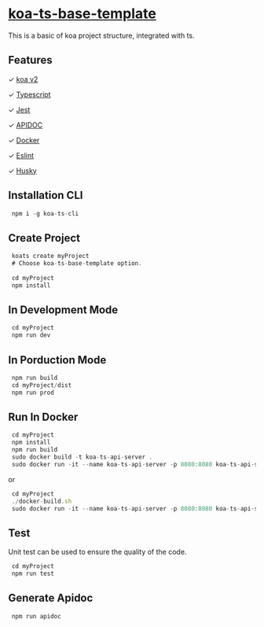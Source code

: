 # [koa-ts-base-template](https://github.com/SimpleCodeCX/koa-ts-base-template)
This is a basic of koa project structure, integrated with ts. 

## Features

✓ [koa v2](https://github.com/koajs/koa)

✓ [Typescript](https://github.com/koajs/koa)

✓ [Jest](https://github.com/facebook/jest)

✓ [APIDOC](https://apidocjs.com/)

✓ [Docker](https://www.docker.com/)

✓ [Eslint](https://github.com/eslint/eslint)

✓ [Husky](https://github.com/typicode/husky)

## Installation CLI

```javascript
 npm i -g koa-ts-cli
```

## Create Project

```javascript
 koats create myProject
 # Choose koa-ts-base-template option.
 
 cd myProject
 npm install
```

## In Development Mode

```javascript
 cd myProject
 npm run dev
```

## In Porduction Mode

```javascript
 npm run build
 cd myProject/dist
 npm run prod
```

## Run In Docker

```javascript
 cd myProject
 npm install
 npm run build
 sudo docker build -t koa-ts-api-server .
 sudo docker run -it --name koa-ts-api-server -p 8080:8080 koa-ts-api-server
```

or 

```javascript
 cd myProject
 ./docker-build.sh
 sudo docker run -it --name koa-ts-api-server -p 8080:8080 koa-ts-api-server
```

## Test

Unit test can be used to ensure the quality of the code.

```javascript
 cd myProject
 npm run test
```

## Generate Apidoc

```javascript
 npm run apidoc
```
